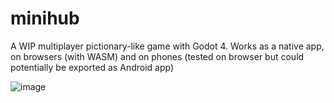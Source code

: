 # minihub

A WIP multiplayer pictionary-like game with Godot 4. Works as a native app, on browsers (with WASM) and on phones (tested on browser but could potentially be exported as Android app)

![image](https://github.com/lbenard/minihub/assets/41705066/4f7281b3-f8f7-4993-bd05-a65c46fe5e73)
